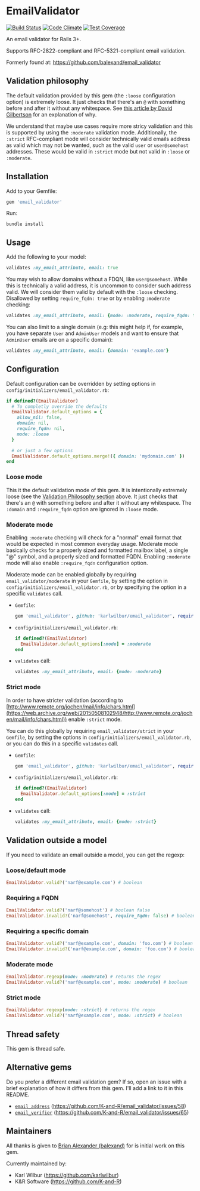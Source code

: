# EmailValidator

[![Build Status](https://secure.travis-ci.org/K-and-R/email_validator.svg?branch=master)](http://travis-ci.org/K-and-R/email_validator)
[![Code Climate](https://codeclimate.com/github/karlwilbur/email_validator/badges/gpa.svg)](https://codeclimate.com/github/karlwilbur/email_validator)
[![Test Coverage](https://codeclimate.com/github/karlwilbur/email_validator/badges/coverage.svg)](https://codeclimate.com/github/karlwilbur/email_validator/coverage)

An email validator for Rails 3+.

Supports RFC-2822-compliant and RFC-5321-compliant email validation.

Formerly found at: <https://github.com/balexand/email_validator>

## Validation philosophy

The default validation provided by this gem (the `:loose` configuration option) is extremely loose. It just checks that there's an `@` with something before and after it without any whitespace. See [this article by David Gilbertson](https://hackernoon.com/the-100-correct-way-to-validate-email-addresses-7c4818f24643) for an explanation of why.

We understand that maybe use cases require more stricy validation and this is supported by using the `:moderate` validation mode. Additionally, the `:strict` RFC-compliant mode will consider technically valid emails address as valid which may not be wanted, such as the valid `user` or `user@somehost` addresses. These would be valid in `:strict` mode but not valid in `:loose` or `:moderate`.

## Installation

Add to your Gemfile:

```ruby
gem 'email_validator'
```

Run:

```
bundle install
```

## Usage

Add the following to your model:

```ruby
validates :my_email_attribute, email: true
```

You may wish to allow domains without a FDQN, like `user@somehost`. While this is technically a valid address, it is uncommon to consider such address valid. We will consider them valid by default with the `:loose` checking. Disallowed by setting `require_fqdn: true` or by enabling `:moderate` checking:

```ruby
validates :my_email_attribute, email: {mode: :moderate, require_fqdn: true}
```

You can also limit to a single domain (e.g: this might help if, for example, you have separate `User` and `AdminUser` models and want to ensure that `AdminUser` emails are on a specific domain):

```ruby
validates :my_email_attribute, email: {domain: 'example.com'}
```

## Configuration

Default configuration can be overridden by setting options in `config/initializers/email_validator.rb`:

```ruby
if defined?(EmailValidator)
  # To completly override the defaults
  EmailValidator.default_options = {
    allow_nil: false,
    domain: nil,
    require_fqdn: nil,
    mode: :loose
  }

  # or just a few options
  EmailValidator.default_options.merge!({ domain: 'mydomain.com' })
end
```

### Loose mode

This it the default validation mode of this gem. It is intentionally extremely loose (see the [Validation Philosophy section](#validation_philosophy) above. It just checks that there's an `@` with something before and after it without any whitespace. The `:domain` and `:require_fqdn` option are ignored in `:loose` mode.

### Moderate mode

Enabling `:moderate` checking will check for a "normal" email format that would be expected in most common everyday usage. Moderate mode basically checks for a properly sized and formatted mailbox label, a single "@" symbol, and a properly sized and formatted FQDN. Enabling `:moderate` mode will also enable `:require_fqdn` configuration option.

Moderate mode can be enabled globally by requiring `email_validator/moderate` in your `Gemfile`, by setting the option in `config/initializers/email_validator.rb`, or by specifying the option in a specific `validates` call.

* `Gemfile`:

  ```ruby
  gem 'email_validator', github: 'karlwilbur/email_validator', require: 'email_validator/moderate'
  ```

* `config/initializers/email_validator.rb`:

  ```ruby
  if defined?(EmailValidator)
    EmailValidator.default_options[:mode] = :moderate
  end
  ```

* `validates` call:

  ```ruby
  validates :my_email_attribute, email: {mode: :moderate}
  ```

### Strict mode

In order to have stricter validation (according to [http://www.remote.org/jochen/mail/info/chars.html](https://web.archive.org/web/20150508102948/http://www.remote.org/jochen/mail/info/chars.html)) enable `:strict` mode.

You can do this globally by requiring `email_validator/strict` in your `Gemfile`, by setting the options in `config/initializers/email_validator.rb`, or you can do this in a specific `validates` call.

* `Gemfile`:

  ```ruby
  gem 'email_validator', github: 'karlwilbur/email_validator', require: 'email_validator/strict'
  ```

* `config/initializers/email_validator.rb`:

  ```ruby
  if defined?(EmailValidator)
    EmailValidator.default_options[:mode] = :strict
  end
  ```

* `validates` call:

  ```ruby
  validates :my_email_attribute, email: {mode: :strict}
  ```

## Validation outside a model

If you need to validate an email outside a model, you can get the regexp:

### Loose/default mode

```ruby
EmailValidator.valid?('narf@example.com') # boolean
```

### Requiring a FQDN

```ruby
EmailValidator.valid?('narf@somehost') # boolean false
EmailValidator.invalid?('narf@somehost', require_fqdn: false) # boolean true
```

### Requiring a specific domain

```ruby
EmailValidator.valid?('narf@example.com', domain: 'foo.com') # boolean false
EmailValidator.invalid?('narf@example.com', domain: 'foo.com') # boolean true
```

### Moderate mode

```ruby
EmailValidator.regexp(mode: :moderate) # returns the regex
EmailValidator.valid?('narf@example.com', mode: :moderate) # boolean
```

### Strict mode

```ruby
EmailValidator.regexp(mode: :strict) # returns the regex
EmailValidator.valid?('narf@example.com', mode: :strict) # boolean
```

## Thread safety

This gem is thread safe.

## Alternative gems

Do you prefer a different email validation gem? If so, open an issue with a brief explanation of how it differs from this gem. I'll add a link to it in this README.

* [`email_address`](https://github.com/afair/email_address) (https://github.com/K-and-R/email_validator/issues/58)
* [`email_verifier`](https://github.com/kamilc/email_verifier) (https://github.com/K-and-R/email_validator/issues/65)

## Maintainers

All thanks is given to [Brian Alexander (balexand)](https://github.com/balexand) for is initial work on this gem.

Currently maintained by:

* Karl Wilbur (<https://github.com/karlwilbur>)
* K&R Software (<https://github.com/K-and-R>)
